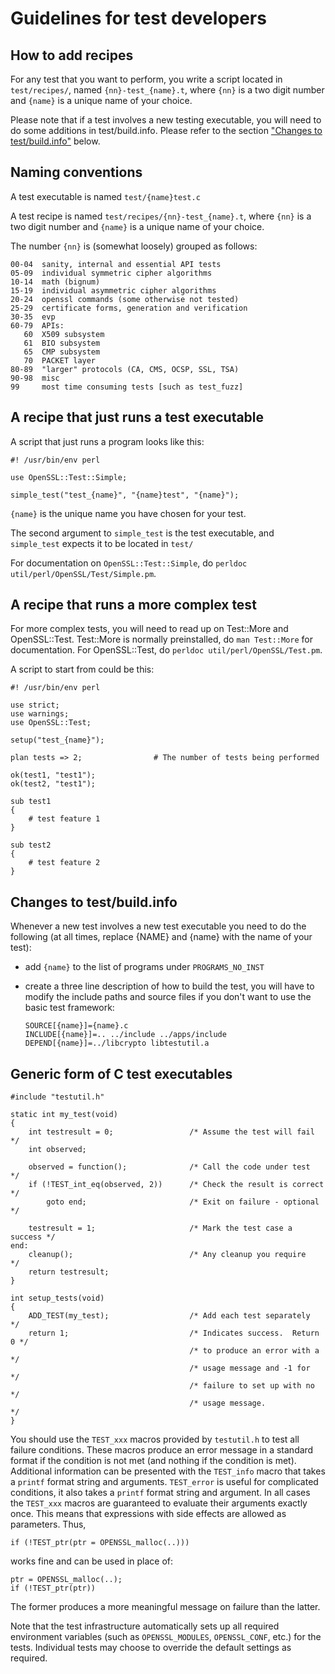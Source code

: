 Guidelines for test developers
==============================

How to add recipes
------------------

For any test that you want to perform, you write a script located in
`test/recipes/`, named `{nn}-test_{name}.t`,
where `{nn}` is a two digit number and
`{name}` is a unique name of your choice.

Please note that if a test involves a new testing executable, you will need to
do some additions in test/build.info. Please refer to the section
["Changes to test/build.info"](README.md#changes-to-testbuildinfo) below.

Naming conventions
------------------

A test executable is named `test/{name}test.c`

A test recipe is named `test/recipes/{nn}-test_{name}.t`, where `{nn}` is a two
digit number and `{name}` is a unique name of your choice.

The number `{nn}` is (somewhat loosely) grouped as follows:

    00-04  sanity, internal and essential API tests
    05-09  individual symmetric cipher algorithms
    10-14  math (bignum)
    15-19  individual asymmetric cipher algorithms
    20-24  openssl commands (some otherwise not tested)
    25-29  certificate forms, generation and verification
    30-35  evp
    60-79  APIs:
       60  X509 subsystem
       61  BIO subsystem
       65  CMP subsystem
       70  PACKET layer
    80-89  "larger" protocols (CA, CMS, OCSP, SSL, TSA)
    90-98  misc
    99     most time consuming tests [such as test_fuzz]

A recipe that just runs a test executable
-----------------------------------------

A script that just runs a program looks like this:

    #! /usr/bin/env perl

    use OpenSSL::Test::Simple;

    simple_test("test_{name}", "{name}test", "{name}");

`{name}` is the unique name you have chosen for your test.

The second argument to `simple_test` is the test executable, and `simple_test`
expects it to be located in `test/`

For documentation on `OpenSSL::Test::Simple`,
do `perldoc util/perl/OpenSSL/Test/Simple.pm`.

A recipe that runs a more complex test
--------------------------------------

For more complex tests, you will need to read up on Test::More and
OpenSSL::Test.  Test::More is normally preinstalled, do `man Test::More` for
documentation.  For OpenSSL::Test, do `perldoc util/perl/OpenSSL/Test.pm`.

A script to start from could be this:

    #! /usr/bin/env perl

    use strict;
    use warnings;
    use OpenSSL::Test;

    setup("test_{name}");

    plan tests => 2;                # The number of tests being performed

    ok(test1, "test1");
    ok(test2, "test1");

    sub test1
    {
        # test feature 1
    }

    sub test2
    {
        # test feature 2
    }

Changes to test/build.info
--------------------------

Whenever a new test involves a new test executable you need to do the
following (at all times, replace {NAME} and {name} with the name of your
test):

 * add `{name}` to the list of programs under `PROGRAMS_NO_INST`

 * create a three line description of how to build the test, you will have
   to modify the include paths and source files if you don't want to use the
   basic test framework:

       SOURCE[{name}]={name}.c
       INCLUDE[{name}]=.. ../include ../apps/include
       DEPEND[{name}]=../libcrypto libtestutil.a

Generic form of C test executables
----------------------------------

    #include "testutil.h"

    static int my_test(void)
    {
        int testresult = 0;                 /* Assume the test will fail    */
        int observed;

        observed = function();              /* Call the code under test     */
        if (!TEST_int_eq(observed, 2))      /* Check the result is correct  */
            goto end;                       /* Exit on failure - optional   */

        testresult = 1;                     /* Mark the test case a success */
    end:
        cleanup();                          /* Any cleanup you require      */
        return testresult;
    }

    int setup_tests(void)
    {
        ADD_TEST(my_test);                  /* Add each test separately     */
        return 1;                           /* Indicates success.  Return 0 */
                                            /* to produce an error with a   */
                                            /* usage message and -1 for     */
                                            /* failure to set up with no    */
                                            /* usage message.               */
    }

You should use the `TEST_xxx` macros provided by `testutil.h` to test all failure
conditions.  These macros produce an error message in a standard format if the
condition is not met (and nothing if the condition is met).  Additional
information can be presented with the `TEST_info` macro that takes a `printf`
format string and arguments.  `TEST_error` is useful for complicated conditions,
it also takes a `printf` format string and argument.  In all cases the `TEST_xxx`
macros are guaranteed to evaluate their arguments exactly once.  This means
that expressions with side effects are allowed as parameters.  Thus,

    if (!TEST_ptr(ptr = OPENSSL_malloc(..)))

works fine and can be used in place of:

    ptr = OPENSSL_malloc(..);
    if (!TEST_ptr(ptr))

The former produces a more meaningful message on failure than the latter.

Note that the test infrastructure automatically sets up all required environment
variables (such as `OPENSSL_MODULES`, `OPENSSL_CONF`, etc.) for the tests.
Individual tests may choose to override the default settings as required.
